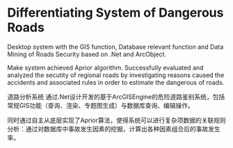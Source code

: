 # Differentiating System of Dangerous Roads     

<p>
	Desktop system with the GIS function, Database relevant function and Data Mining of Roads Security based on .Net and ArcObject.
	
</p>
<p>
	Make system achieved Aprior algorithm. Successfully evaluated and analyzed the secutity of regional roads by investigating reasons caused the accidents and associated rules in order to estimate the dangerous of roads.
</p>
<p>
	道路分析系统 通过.Net设计开发的基于ArcGISEngine的危险道路鉴别系统，包括常规GIS功能（查询、渲染、专题图生成）与数据库查询、编辑操作。
</p>

<p>
	同时通过自主从底层实现了Aprior算法，使得系统可以进行复杂项数据的关联规则分析：通过对数据库中事故发生因素的挖掘，计算出各种因素组合后的事故发生率。
</p>
